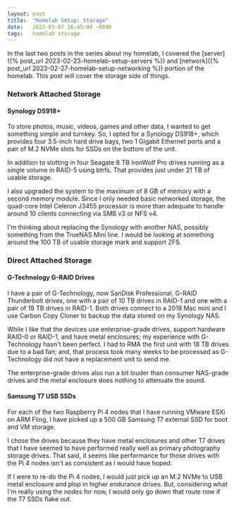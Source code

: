 ```yaml
---
layout: post
title:  "Homelab Setup: Storage"
date:   2023-03-07 16:45:00 -0800
tags:   homelab storage
---
```


In the last two posts in the series about my homelab, I covered the [server]({% post_url 2023-02-23-homelab-setup-servers %}) and [network]({% post_url 2023-02-27-homelab-setup-networking %}) portion of the homelab. This post will cover the storage side of things.

### Network Attached Storage

#### Synology DS918+

To store photos, music, videos, games and other data, I wanted to get something simple and turnkey. So, I opted for a Synology DS918+, which provides four 3.5-inch hard drive bays, two 1 Gigabit Ethernet ports and a pair of M.2 NVMe slots for SSDs on the bottom of the unit.

In addition to slotting in four Seagate 8 TB IronWolf Pro drives running as a single volume in RAID-5 using btrfs. That provides just under 21 TB of usable storage.

I also upgraded the system to the maximum of 8 GB of memory with a second memory module. Since I only needed basic networked storage, the quad-core Intel Celeron J3455 processor is more than adequate to handle around 10 clients connecting via SMB v3 or NFS v4.

I'm thinking about replacing the Synology with another NAS, possibly something from the TrueNAS Mini line. I would be looking at something around the 100 TB of usable storage mark and support ZFS.

### Direct Attached Storage

#### G-Technology G-RAID Drives

I have a pair of G-Technology, now SanDisk Professional, G-RAID Thunderbolt drives, one with a pair of 10 TB drives in RAID-1 and one with a pair of 18 TB drives in RAID-1. Both drives connect to a 2018 Mac mini and I use Carbon Copy Cloner to backup the data stored on my Synology NAS.

While I like that the devices use enterprise-grade drives, support hardware RAID-0 or RAID-1, and have metal enclosures; my experience with G-Technology hasn't been perfect. I had to RMA the first unit with 18 TB drives due to a bad fan; and, that process took many weeks to be processed as G-Technology did not have a replacement unit to send me.

The enterprise-grade drives also run a bit louder than consumer NAS-grade drives and the metal enclosure does nothing to attenuate the sound.

#### Samsung T7 USB SSDs

For each of the two Raspberry Pi 4 nodes that I have running VMware ESXi on ARM Fling, I have picked up a 500 GB Samsung T7 external SSD for boot and VM storage.

I chose the drives because they have metal enclosures and other T7 drives that I have seemed to have performed really well as primary photography storage drives. That said, it seems like performance for those drives with the Pi 4 nodes isn't as consistent as I would have hoped.

If I were to re-do the Pi 4 nodes, I would just pick up an M.2 NVMe to USB metal enclosure and plop in higher endurance drives. But, considering what I'm really using the nodes for now, I would only go down that route now if the T7 SSDs flake out.
